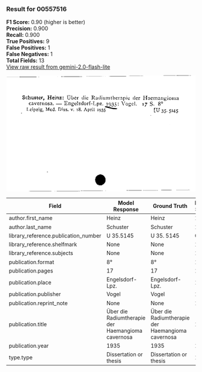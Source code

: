 ### Result for 00557516
**F1 Score:** 0.90 (higher is better)<br>**Precision:** 0.900<br>**Recall:** 0.900<br>**True Positives:** 9<br>**False Positives:** 1<br>**False Negatives:** 1<br>**Total Fields:** 13<br>[View raw result from gemini-2.0-flash-lite](https://github.com/RISE-UNIBAS/humanities_data_benchmark/blob/main/results/2025-09-02/T0152/request_T0152_00557516.json)

<img src="https://github.com/RISE-UNIBAS/humanities_data_benchmark/blob/main/benchmarks/zettelkatalog/images/00557516.jpg?raw=true" alt="00557516" width="600px">

| Field | Model Response | Ground Truth | Fuzzy Score | Match |
|-------|----------------|--------------|-------------|-------|
| author.first_name | Heinz | Heinz | 1.000 | ✅ |
| author.last_name | Schuster | Schuster | 1.000 | ✅ |
| library_reference.publication_number | U 35.5145 | U 35. 5145 | 0.947 | ❌ |
| library_reference.shelfmark | None | None | 1.000 | ✅ |
| library_reference.subjects | None | None | 1.000 | ✅ |
| publication.format | 8° | 8° | 1.000 | ✅ |
| publication.pages | 17 | 17 | 1.000 | ✅ |
| publication.place | Engelsdorf-Lpz. | Engelsdorf-Lpz. | 1.000 | ✅ |
| publication.publisher | Vogel | Vogel | 1.000 | ✅ |
| publication.reprint_note | None | None | 1.000 | ✅ |
| publication.title | Über die Radiumtherapie der Haemangioma cavernosa | Über die Radiumtherapie der Haemangioma cavernosa | 1.000 | ✅ |
| publication.year | 1935 | 1935 | 1.000 | ✅ |
| type.type | Dissertation or thesis | Dissertation or thesis | 1.000 | ✅ |
